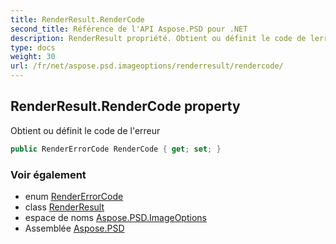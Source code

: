 ```yaml
---
title: RenderResult.RenderCode
second_title: Référence de l'API Aspose.PSD pour .NET
description: RenderResult propriété. Obtient ou définit le code de lerreur
type: docs
weight: 30
url: /fr/net/aspose.psd.imageoptions/renderresult/rendercode/
---
```

## RenderResult.RenderCode property

Obtient ou définit le code de l'erreur

```csharp
public RenderErrorCode RenderCode { get; set; }
```

### Voir également

* enum [RenderErrorCode](../../rendererrorcode/)
* class [RenderResult](../)
* espace de noms [Aspose.PSD.ImageOptions](../../renderresult/)
* Assemblée [Aspose.PSD](../../../)


